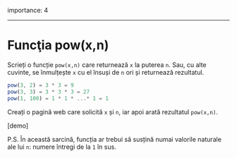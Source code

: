 importance: 4

---

# Funcţia pow(x,n)

Scrieți o funcție `pow(x,n)` care returnează `x` la puterea `n`. Sau, cu alte cuvinte, se înmulțește `x` cu el însuși de `n` ori și returnează rezultatul.

```js
pow(3, 2) = 3 * 3 = 9
pow(3, 3) = 3 * 3 * 3 = 27
pow(1, 100) = 1 * 1 * ...* 1 = 1
```

Creați o pagină web care solicită `x` și `n`, iar apoi arată rezultatul `pow(x,n)`.

[demo]

P.S. În această sarcină, funcția ar trebui să susțină numai valorile naturale ale lui `n`: numere întregi de la `1` în sus.
